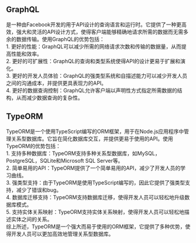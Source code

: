   
## GraphQL
是一种由Facebook开发的用于API设计的查询语言和运行时。它提供了一种更高效，强大和灵活的API设计方式，使得客户端能够精确地请求所需的数据而无需多余的数据传输。使用GraphQL的优势包括：  
1. 更好的性能：GraphQL可以减少所需的网络请求次数和传输的数据量，从而提高性能和效率。  
2. 更好的可扩展性：GraphQL的查询和类型系统使得API的设计更易于扩展和演化。  
3. 更好的开发人员体验：GraphQL的强类型系统和自描述能力可以减少开发人员之间的沟通成本，并提供更具表现力的API。  
4. 更好的数据查询控制：GraphQL允许客户端以声明性方式指定所需数据的结构，从而减少数据查询的复杂性。
## TypeORM
TypeORM是一个使用TypeScript编写的ORM框架，用于在Node.js应用程序中管理关系型数据库。它旨在简化数据库交互，并提供更易于使用的API。使用TypeORM的优势包括：  
1. 支持多种数据库：TypeORM支持多种关系型数据库，如MySQL，PostgreSQL，SQLite和Microsoft SQL Server等。  
2. 简单易用的API：TypeORM提供了一个简单易用的API，减少了开发人员的学习曲线。  
3. 强类型支持：由于TypeORM是使用TypeScript编写的，因此它提供了强类型支持，减少了错误和bug。  
4. 数据库迁移支持：TypeORM支持数据库迁移，使得开发人员可以轻松地升级数据库模式。  
5. 支持实体关系映射：TypeORM支持实体关系映射，使得开发人员可以轻松地描述实体之间的关系。  
综上所述，TypeORM是一个强大而易于使用的ORM框架，它提供了多种优势，使得开发人员可以更加高效地管理关系型数据库。